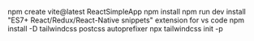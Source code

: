 npm create vite@latest ReactSimpleApp
npm install
npm run dev
install "ES7+ React/Redux/React-Native snippets" extension for vs code
npm install -D tailwindcss postcss autoprefixer
npx tailwindcss init -p
